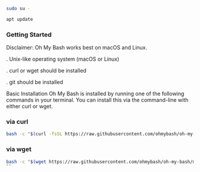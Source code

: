 ```bash
sudo su -
```
```bash
apt update
```
### Getting Started
Disclaimer: Oh My Bash works best on macOS and Linux.

   . Unix-like operating system (macOS or Linux)
   
   . curl or wget should be installed
   
   . git should be installed

Basic Installation
Oh My Bash is installed by running one of the following commands in your terminal. You can install this via the command-line with either curl or wget.
### via curl
```bash
bash -c "$(curl -fsSL https://raw.githubusercontent.com/ohmybash/oh-my-bash/master/tools/install.sh)"
```
### via wget
```bash
bash -c "$(wget https://raw.githubusercontent.com/ohmybash/oh-my-bash/master/tools/install.sh -O -)"
``
